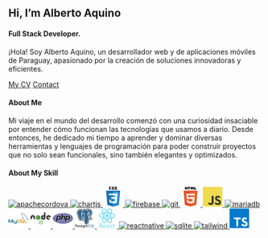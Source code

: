 <div class="mainContainer">
      <div class="sectionLeft">
        <div class="imgContainer">
        </div>
        <h2 class="name">Hi, I’m <span class="nombre">Alberto Aquino</span></h2>
        <h4 class="subtitle">Full Stack Developer.</h4>
        <p class="aboutLittle">
          ¡Hola! Soy Alberto Aquino, un desarrollador web y de aplicaciones
          móviles de Paraguay, apasionado por la creación de soluciones
          innovadoras y eficientes.
        </p>
        <div class="Documents">
          <a href="#" class="buttom">My CV</a>
          <a href="#" class="buttom">Contact</a>
        </div>
      </div>
      <div class="sectionRigth">
        <div class="card">
          <h4 class="sectionTitle">About Me</h4>
          <p class="aboutLittle justificado linea">
            Mi viaje en el mundo del desarrollo comenzó con una curiosidad
            insaciable por entender cómo funcionan las tecnologías que usamos a
            diario. Desde entonces, he dedicado mi tiempo a aprender y dominar
            diversas herramientas y lenguajes de programación para poder
            construir proyectos que no solo sean funcionales, sino también
            elegantes y optimizados.
          </p>
        </div>
        <div class="card">
          <h4 class="sectionTitle">About My Skill</h4>
          <div class="skills aboutLittle linea">
            <a
              href="https://cordova.apache.org/"
              target="_blank"
              rel="noreferrer"
            >
              <img
                src="https://www.vectorlogo.zone/logos/apache_cordova/apache_cordova-icon.svg"
                alt="apachecordova"
                width="40"
                height="40"
              />
            </a>
            <a href="https://www.chartjs.org" target="_blank" rel="noreferrer">
              <img
                src="https://www.chartjs.org/media/logo-title.svg"
                alt="chartjs"
                width="40"
                height="40"
              />
            </a>
            <a
              href="https://www.w3schools.com/css/"
              target="_blank"
              rel="noreferrer"
            >
              <img
                src="https://raw.githubusercontent.com/devicons/devicon/master/icons/css3/css3-original-wordmark.svg"
                alt="css3"
                width="40"
                height="40"
              />
            </a>
            <a
              href="https://firebase.google.com/"
              target="_blank"
              rel="noreferrer"
            >
              <img
                src="https://www.vectorlogo.zone/logos/firebase/firebase-icon.svg"
                alt="firebase"
                width="40"
                height="40"
              />
            </a>
            <a href="https://git-scm.com/" target="_blank" rel="noreferrer">
              <img
                src="https://www.vectorlogo.zone/logos/git-scm/git-scm-icon.svg"
                alt="git"
                width="40"
                height="40"
              />
            </a>
            <a href="https://www.w3.org/html/" target="_blank" rel="noreferrer">
              <img
                src="https://raw.githubusercontent.com/devicons/devicon/master/icons/html5/html5-original-wordmark.svg"
                alt="html5"
                width="40"
                height="40"
              />
            </a>
            <a
              href="https://developer.mozilla.org/en-US/docs/Web/JavaScript"
              target="_blank"
              rel="noreferrer"
            >
              <img
                src="https://raw.githubusercontent.com/devicons/devicon/master/icons/javascript/javascript-original.svg"
                alt="javascript"
                width="40"
                height="40"
              />
            </a>
            <a href="https://mariadb.org/" target="_blank" rel="noreferrer">
              <img
                src="https://www.vectorlogo.zone/logos/mariadb/mariadb-icon.svg"
                alt="mariadb"
                width="40"
                height="40"
              />
            </a>
            <a href="https://www.mysql.com/" target="_blank" rel="noreferrer">
              <img
                src="https://raw.githubusercontent.com/devicons/devicon/master/icons/mysql/mysql-original-wordmark.svg"
                alt="mysql"
                width="40"
                height="40"
              />
            </a>
            <a href="https://nodejs.org" target="_blank" rel="noreferrer">
              <img
                src="https://raw.githubusercontent.com/devicons/devicon/master/icons/nodejs/nodejs-original-wordmark.svg"
                alt="nodejs"
                width="40"
                height="40"
              />
            </a>
            <a href="https://www.php.net" target="_blank" rel="noreferrer">
              <img
                src="https://raw.githubusercontent.com/devicons/devicon/master/icons/php/php-original.svg"
                alt="php"
                width="40"
                height="40"
              />
            </a>
            <a
              href="https://www.postgresql.org"
              target="_blank"
              rel="noreferrer"
            >
              <img
                src="https://raw.githubusercontent.com/devicons/devicon/master/icons/postgresql/postgresql-original-wordmark.svg"
                alt="postgresql"
                width="40"
                height="40"
              />
            </a>
            <a href="https://reactjs.org/" target="_blank" rel="noreferrer">
              <img
                src="https://raw.githubusercontent.com/devicons/devicon/master/icons/react/react-original-wordmark.svg"
                alt="react"
                width="40"
                height="40"
              />
            </a>
            <a href="https://reactnative.dev/" target="_blank" rel="noreferrer">
              <img
                src="https://reactnative.dev/img/header_logo.svg"
                alt="reactnative"
                width="40"
                height="40"
              />
            </a>
            <a href="https://www.sqlite.org/" target="_blank" rel="noreferrer">
              <img
                src="https://www.vectorlogo.zone/logos/sqlite/sqlite-icon.svg"
                alt="sqlite"
                width="40"
                height="40"
              />
            </a>
            <a href="https://tailwindcss.com/" target="_blank" rel="noreferrer">
              <img
                src="https://www.vectorlogo.zone/logos/tailwindcss/tailwindcss-icon.svg"
                alt="tailwind"
                width="40"
                height="40"
              />
            </a>
            <a
              href="https://www.typescriptlang.org/"
              target="_blank"
              rel="noreferrer"
            >
              <img
                src="https://raw.githubusercontent.com/devicons/devicon/master/icons/typescript/typescript-original.svg"
                alt="typescript"
                width="40"
                height="40"
              />
            </a>
          </div>
        </div>
      </div>
    </div>

